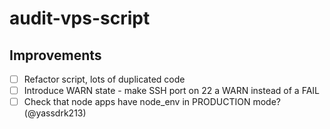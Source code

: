 # audit-vps-script

## Improvements

- [ ] Refactor script, lots of duplicated code
- [ ] Introduce WARN state - make SSH port on 22 a WARN instead of a FAIL
- [ ] Check that node apps have node_env in PRODUCTION mode? (@yassdrk213)
